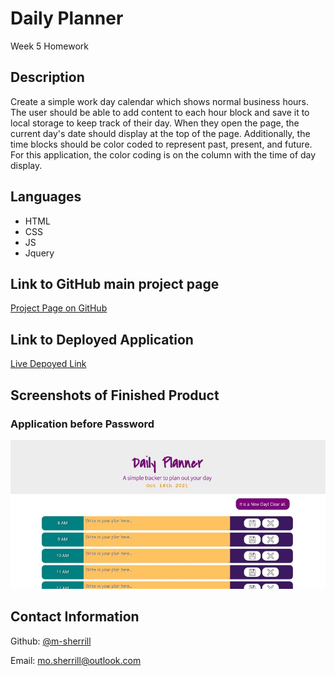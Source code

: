 # Daily Planner

Week 5 Homework

## Description

Create a simple work day calendar which shows normal business hours. The user should be able to add content to each hour block and save it to local storage to keep track of their day. When they open the page, the current day's date should display at the top of the page. Additionally, the time blocks should be color coded to represent past, present, and future. For this application, the color coding is on the column with the time of day display. 

## Languages
- HTML
- CSS
- JS
- Jquery

## Link to GitHub main project page

[Project Page on GitHub](https://github.com/m-sherrill/work-day-planner)

## Link to Deployed Application

[Live Depoyed Link](https://m-sherrill.github.io/work-day-planner/)

## Screenshots of Finished Product

### Application before Password

![Screenshot of application](assets/images/screenshot.jpg)



## Contact Information

Github: [@m-sherrill](https://github.com/m-sherrill)

Email: mo.sherrill@outlook.com